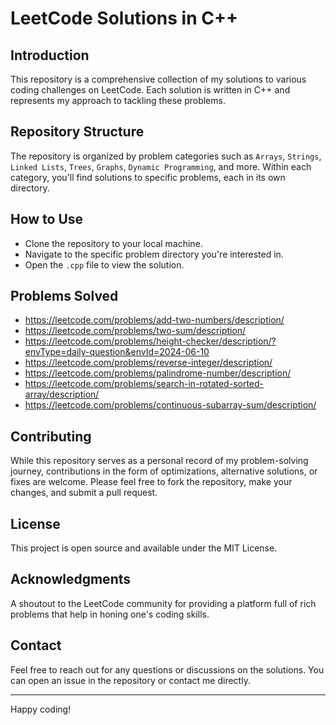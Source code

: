 # LeetCode Solutions in C++

## Introduction
This repository is a comprehensive collection of my solutions to various coding challenges on LeetCode. Each solution is written in C++ and represents my approach to tackling these problems.

## Repository Structure
The repository is organized by problem categories such as `Arrays`, `Strings`, `Linked Lists`, `Trees`, `Graphs`, `Dynamic Programming`, and more. Within each category, you'll find solutions to specific problems, each in its own directory.

## How to Use
- Clone the repository to your local machine.
- Navigate to the specific problem directory you're interested in.
- Open the `.cpp` file to view the solution.

## Problems Solved
- https://leetcode.com/problems/add-two-numbers/description/
- https://leetcode.com/problems/two-sum/description/
- https://leetcode.com/problems/height-checker/description/?envType=daily-question&envId=2024-06-10
- https://leetcode.com/problems/reverse-integer/description/
- https://leetcode.com/problems/palindrome-number/description/
- https://leetcode.com/problems/search-in-rotated-sorted-array/description/
- https://leetcode.com/problems/continuous-subarray-sum/description/

## Contributing
While this repository serves as a personal record of my problem-solving journey, contributions in the form of optimizations, alternative solutions, or fixes are welcome. Please feel free to fork the repository, make your changes, and submit a pull request.

## License
This project is open source and available under the MIT License.

## Acknowledgments
A shoutout to the LeetCode community for providing a platform full of rich problems that help in honing one's coding skills.

## Contact
Feel free to reach out for any questions or discussions on the solutions. You can open an issue in the repository or contact me directly.

---

Happy coding!

